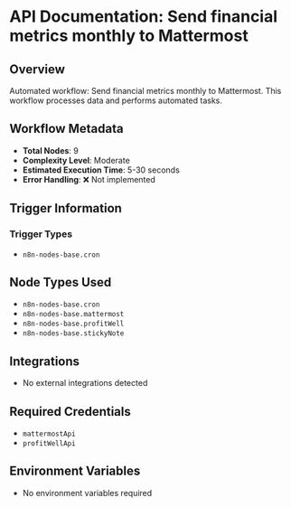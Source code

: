 # API Documentation: Send financial metrics monthly to Mattermost

## Overview
Automated workflow: Send financial metrics monthly to Mattermost. This workflow processes data and performs automated tasks.

## Workflow Metadata
- **Total Nodes**: 9
- **Complexity Level**: Moderate
- **Estimated Execution Time**: 5-30 seconds
- **Error Handling**: ❌ Not implemented

## Trigger Information
### Trigger Types
- `n8n-nodes-base.cron`

## Node Types Used
- `n8n-nodes-base.cron`
- `n8n-nodes-base.mattermost`
- `n8n-nodes-base.profitWell`
- `n8n-nodes-base.stickyNote`

## Integrations
- No external integrations detected

## Required Credentials
- `mattermostApi`
- `profitWellApi`

## Environment Variables
- No environment variables required
